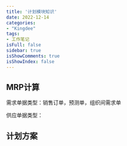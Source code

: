```yaml
---
title: '计划模块知识'
date: 2022-12-14
categories:
- "Kingdee"
tags:
- 工作笔记
isFull: false 
sidebar: true
isShowComments: true
isShowIndex: false
---
```


## MRP计算

需求单据类型：销售订单，预测单，组织间需求单

供应单据类型：

## 计划方案